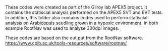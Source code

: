 These codes were created as part of the Gilroy lab APEX5 project. It contains the statiscial analysis performed on the APEX5 SVT and EVT tests. In addition, this folder also contains codes used to perform statiscial analysis on Arabidopsis seedling grown in a hypoxic environment. In both example RootNav was used to analyse 300dpi images. 

These codes are based on the out put from the RootNav software. 
https://www.cpib.ac.uk/tools-resources/software/rootnav/
